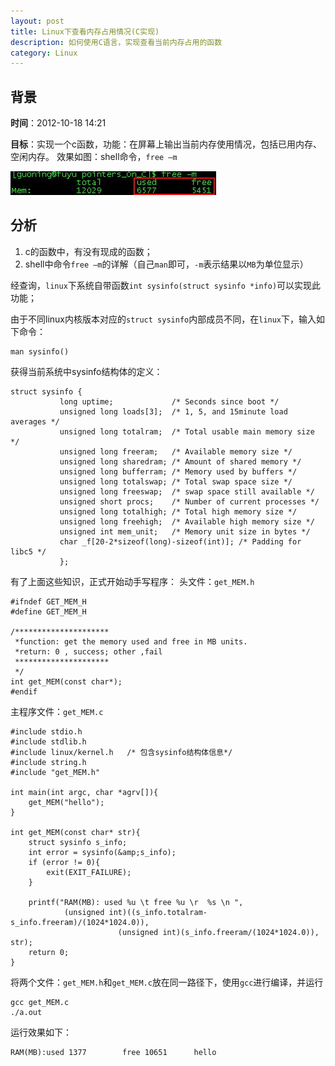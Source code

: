```yaml
---
layout: post
title: Linux下查看内存占用情况(C实现)
description: 如何使用C语言，实现查看当前内存占用的函数
category: Linux
---
```


## 背景

__时间__：2012-10-18 14:21

__目标__：实现一个c函数，功能：在屏幕上输出当前内存使用情况，包括已用内存、空闲内存。
         效果如图：shell命令，`free –m`

![free-m](/images/linux-memory-usage/free-m.jpg)


## 分析

1. c的函数中，有没有现成的函数；
2. shell中命令`free –m`的详解（自己`man`即可，`-m`表示结果以`MB`为单位显示）

经查询，`linux`下系统自带函数`int sysinfo(struct sysinfo *info)`可以实现此功能；

由于不同linux内核版本对应的`struct sysinfo`内部成员不同，在`linux`下，输入如下命令：

	man sysinfo()

获得当前系统中sysinfo结构体的定义：

	struct sysinfo {
			   long uptime;             /* Seconds since boot */
			   unsigned long loads[3];  /* 1, 5, and 15minute load averages */
			   unsigned long totalram;  /* Total usable main memory size */
			   unsigned long freeram;   /* Available memory size */
			   unsigned long sharedram; /* Amount of shared memory */
			   unsigned long bufferram; /* Memory used by buffers */
			   unsigned long totalswap; /* Total swap space size */
			   unsigned long freeswap;  /* swap space still available */
			   unsigned short procs;    /* Number of current processes */
			   unsigned long totalhigh; /* Total high memory size */
			   unsigned long freehigh;  /* Available high memory size */
			   unsigned int mem_unit;   /* Memory unit size in bytes */
			   char _f[20-2*sizeof(long)-sizeof(int)]; /* Padding for libc5 */
			   };


有了上面这些知识，正式开始动手写程序：
头文件：`get_MEM.h`

	#ifndef GET_MEM_H
	#define GET_MEM_H
	 
	/*********************
	 *function: get the memory used and free in MB units.
	 *return: 0 , success; other ,fail
	 *********************
	 */
	int get_MEM(const char*);
	#endif

主程序文件：`get_MEM.c`

	#include stdio.h
	#include stdlib.h
	#include linux/kernel.h   /* 包含sysinfo结构体信息*/
	#include string.h
	#include "get_MEM.h"
	 
	int main(int argc, char *agrv[]){
		get_MEM("hello");
	}
	 
	int get_MEM(const char* str){
		struct sysinfo s_info;
		int error = sysinfo(&amp;s_info);
		if (error != 0){
			exit(EXIT_FAILURE);
		}
	 
		printf("RAM(MB): used %u \t free %u \r  %s \n ",
				(unsigned int)((s_info.totalram-s_info.freeram)/(1024*1024.0)),
							(unsigned int)(s_info.freeram/(1024*1024.0)),  str);
		return 0;
	}


将两个文件：`get_MEM.h`和`get_MEM.c`放在同一路径下，使用`gcc`进行编译，并运行

	gcc get_MEM.c
	./a.out

运行效果如下：

	RAM(MB):used 1377        free 10651      hello

[NingG]:    http://ningg.github.com  "NingG"
